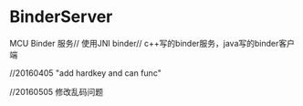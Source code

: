 # BinderServer
MCU Binder 服务// 使用JNI binder//
c++写的binder服务，java写的binder客户端

//20160405
"add hardkey and can func"

//20160505
修改乱码问题
